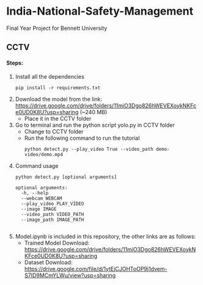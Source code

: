 # India-National-Safety-Management
Final Year Project for Bennett University
## CCTV
#### Steps:
1. Install all the dependencies
    ```
    pip install -r requirements.txt
    ```
2. Download the model from the link: https://drive.google.com/drive/folders/11miO3Dgo826hWEVEXoykNKFce0UD0K8U?usp=sharing (~240 MB)
    - Place it in the CCTV folder
3. Go to terminal and run the python script yolo.py in CCTV folder
    - Change to CCTV folder
    - Run the following command to run the tutorial
        ```
        python detect.py --play_video True --video_path demo-video/demo.mp4
        ```
4. Command usage
    ```
    python detect.py [optional arguments]
   
    optional arguments:
      -h, --help            
      --webcam WEBCAM       
      --play_video PLAY_VIDEO
      --image IMAGE        
      --video_path VIDEO_PATH
      --image_path IMAGE_PATH
  
    ```
5. Model.ipynb is included in this repository, the other links are as follows:
    - Trained Model Download: https://drive.google.com/drive/folders/11miO3Dgo826hWEVEXoykNKFce0UD0K8U?usp=sharing
    - Dataset Download: https://drive.google.com/file/d/1ytEjCJOHToOP9j1dvem-S7ID9MCmYLWu/view?usp=sharing
